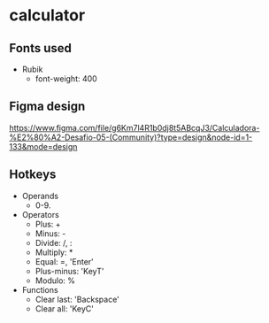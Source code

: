 # calculator

## Fonts used

* Rubik
  * font-weight: 400

## Figma design

 <https://www.figma.com/file/g6Km7l4R1b0dj8t5ABcqJ3/Calculadora-%E2%80%A2-Desafio-05-(Community)?type=design&node-id=1-133&mode=design>

## Hotkeys

* Operands
  * 0-9.
* Operators
  * Plus: +
  * Minus: -
  * Divide: /, :
  * Multiply: *
  * Equal: =, 'Enter'
  * Plus-minus: 'KeyT'
  * Modulo: %
* Functions
  * Clear last: 'Backspace'
  * Clear all: 'KeyC'
